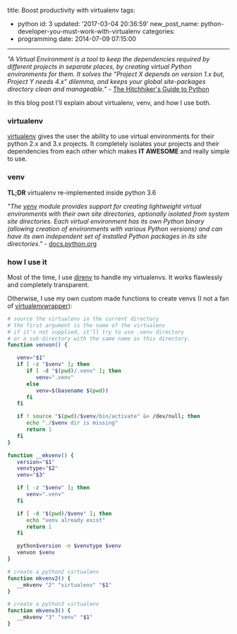 title: Boost productivity with virtualenv
tags:
  - python
id: 3
updated: '2017-03-04 20:36:59'
new_post_name: python-developer-you-must-work-with-virtualenv
categories:
  - programming
date: 2014-07-09 07:15:00
---
*"A Virtual Environment is a tool to keep the dependencies required by different projects in separate places, by creating virtual Python environments for them. It solves the “Project X depends on version 1.x but, Project Y needs 4.x” dilemma, and keeps your global site-packages directory clean and manageable."* - [The Hitchhiker's Guide to Python](http://docs.python-guide.org/en/latest/)

In this blog post I'll explain about virtualenv, venv, and how I use both.

<!-- more -->

### virtualenv

[virtualenv](http://docs.python-guide.org/en/latest/dev/virtualenvs/) gives the user the ability to use virtual environments for their python 2.x and 3.x projects. It completely isolates your projects and their dependencies from each other which makes **IT AWESOME** and really simple to use.

### venv

**TL;DR** virtualenv re-implemented inside python 3.6

*"The [venv](https://docs.python.org/3/library/venv.html) module provides support for creating lightweight virtual environments with their own site directories, optionally isolated from system site directories. Each virtual environment has its own Python binary (allowing creation of environments with various Python versions) and can have its own independent set of installed Python packages in its site directories."* - [docs.python.org](https://docs.python.org/3/library/venv.html)

### how I use it

Most of the time, I use [direnv](https://direnv.net/) to handle my virtualenvs. It works flawlessly and completely transparent.

Otherwise, I use my own custom made functions to create venvs (I not a fan of [virtualenvwrapper](https://virtualenvwrapper.readthedocs.io/en/latest/)):

```bash
# source the virtualenv in the current directory
# the first argument is the name of the virtualenv
# if it's not supplied, it'll try to use .venv directory
# or a sub-directory with the same name as this directory.
function venvon() {

   venv="$1"
   if [ -z "$venv" ]; then
      if [ -d "$(pwd)/.venv" ]; then
         venv=".venv"
      else
         venv=$(basename $(pwd))
      fi
   fi

   if ! source "$(pwd)/$venv/bin/activate" &> /dev/null; then
      echo "./$venv dir is missing"
      return 1
   fi
}

function __mkvenv() {
   version="$1"
   venvtype="$2"
   venv="$3"

   if [ -z "$venv" ]; then
      venv=".venv"
   fi

   if [ -d "$(pwd)/$venv" ]; then
      echo "venv already exist"
      return 1
   fi

   python$version -m $venvtype $venv
   venvon $venv
}

# create a python2 virtualenv
function mkvenv2() {
   __mkvenv "2" "virtualenv" "$1"
}

# create a python3 virtualenv
function mkvenv3() {
   __mkvenv "3" "venv" "$1"
}
```